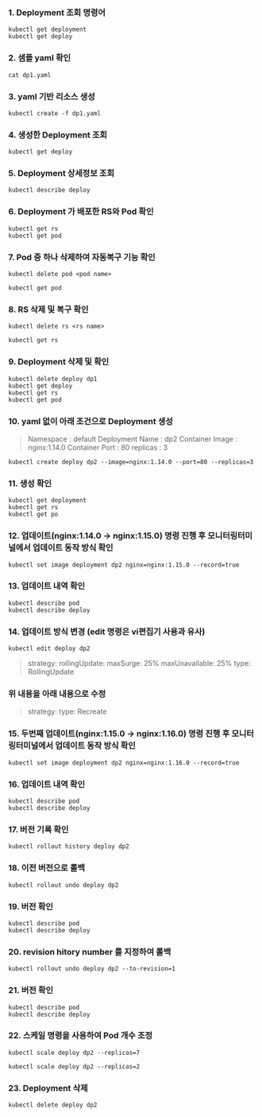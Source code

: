 
### 1. Deployment 조회 명령어
```
kubectl get deployment
kubectl get deploy
```

### 2. 샘플 yaml 확인
```
cat dp1.yaml
```

### 3. yaml 기반 리소스 생성
```
kubectl create -f dp1.yaml
```

### 4. 생성한 Deployment 조회
```
kubectl get deploy
```

### 5. Deployment 상세정보 조회
```
kubectl describe deploy
```

### 6. Deployment 가 배포한 RS와 Pod 확인
```
kubectl get rs
kubectl get pod
```

### 7. Pod 중 하나 삭제하여 자동복구 기능 확인
```
kubectl delete pod <pod name>
```
```
kubectl get pod
```

### 8. RS 삭제 및 복구 확인
```
kubectl delete rs <rs name>
```
```
kubectl get rs
```

### 9. Deployment 삭제 및 확인 
```
kubectl delete deploy dp1
kubectl get deploy
kubectl get rs
kubectl get pod
```

### 10. yaml 없이 아래 조건으로 Deployment 생성
> Namespace : default
> Deployment Name : dp2 
> Container Image : nginx:1.14.0 
> Container Port : 80
> replicas : 3
```
kubectl create deploy dp2 --image=nginx:1.14.0 --port=80 --replicas=3
```

### 11. 생성 확인
```
kubectl get deployment
kubectl get rs
kubectl get po
```

### 12. 업데이트(nginx:1.14.0 -> nginx:1.15.0) 명령 진행 후 모니터링터미널에서 업데이트 동작 방식 확인
```
kubectl set image deployment dp2 nginx=nginx:1.15.0 --record=true
```

### 13. 업데이트 내역 확인
```
kubectl describe pod
kubectl describe deploy
```

### 14. 업데이트 방식 변경 (edit 명령은 vi편집기 사용과 유사)
```
kubectl edit deploy dp2
```
>strategy:
>  rollingUpdate:
>    maxSurge: 25%
>    maxUnavailable: 25%
>  type: RollingUpdate

### 위 내용을 아래 내용으로 수정

>strategy:
>  type: Recreate

 
### 15. 두번째 업데이트(nginx:1.15.0 -> nginx:1.16.0) 명령 진행 후 모니터링터미널에서 업데이트 동작 방식 확인
```
kubectl set image deployment dp2 nginx=nginx:1.16.0 --record=true
```

### 16. 업데이트 내역 확인
```
kubectl describe pod
kubectl describe deploy
```

### 17. 버전 기록 확인 
```
kubectl rollout history deploy dp2
```

### 18. 이전 버전으로 롤백
```
kubectl rollout undo deploy dp2
```

### 19. 버전 확인
```
kubectl describe pod
kubectl describe deploy
```

### 20. revision hitory number 를 지정하여 롤백
```
kubectl rollout undo deploy dp2 --to-revision=1
```

### 21. 버전 확인
```
kubectl describe pod
kubectl describe deploy
```

### 22. 스케일 명령을 사용하여 Pod 개수 조정
```
kubectl scale deploy dp2 --replicas=7
```
```
kubectl scale deploy dp2 --replicas=2
```

### 23. Deployment 삭제
```
kubectl delete deploy dp2
```